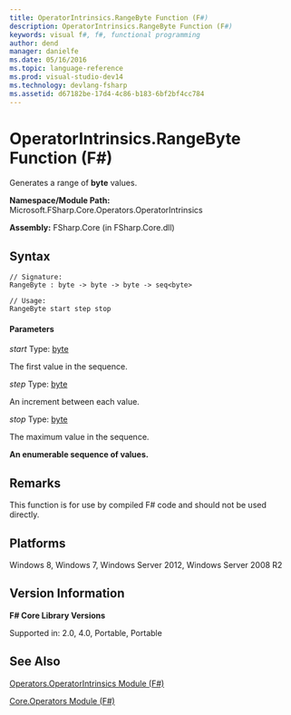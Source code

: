 ```yaml
---
title: OperatorIntrinsics.RangeByte Function (F#)
description: OperatorIntrinsics.RangeByte Function (F#)
keywords: visual f#, f#, functional programming
author: dend
manager: danielfe
ms.date: 05/16/2016
ms.topic: language-reference
ms.prod: visual-studio-dev14
ms.technology: devlang-fsharp
ms.assetid: d67182be-17d4-4c86-b183-6bf2bf4cc784 
---
```


# OperatorIntrinsics.RangeByte Function (F#)

Generates a range of **byte** values.

**Namespace/Module Path:** Microsoft.FSharp.Core.Operators.OperatorIntrinsics

**Assembly:** FSharp.Core (in FSharp.Core.dll)


## Syntax

```
// Signature:
RangeByte : byte -> byte -> byte -> seq<byte>

// Usage:
RangeByte start step stop
```

#### Parameters
*start*
Type: [byte](https://msdn.microsoft.com/library/17a98430-283a-4ff6-a475-e6999577179d)


The first value in the sequence.


*step*
Type: [byte](https://msdn.microsoft.com/library/17a98430-283a-4ff6-a475-e6999577179d)


An increment between each value.


*stop*
Type: [byte](https://msdn.microsoft.com/library/17a98430-283a-4ff6-a475-e6999577179d)


The maximum value in the sequence.



**An enumerable sequence of values.**
## Remarks
This function is for use by compiled F# code and should not be used directly.


## Platforms
Windows 8, Windows 7, Windows Server 2012, Windows Server 2008 R2


## Version Information
**F# Core Library Versions**

Supported in: 2.0, 4.0, Portable, Portable




## See Also
[Operators.OperatorIntrinsics Module &#40;F&#35;&#41;](Operators.OperatorIntrinsics-Module-%5BFSharp%5D.md)

[Core.Operators Module &#40;F&#35;&#41;](Core.Operators-Module-%5BFSharp%5D.md)

